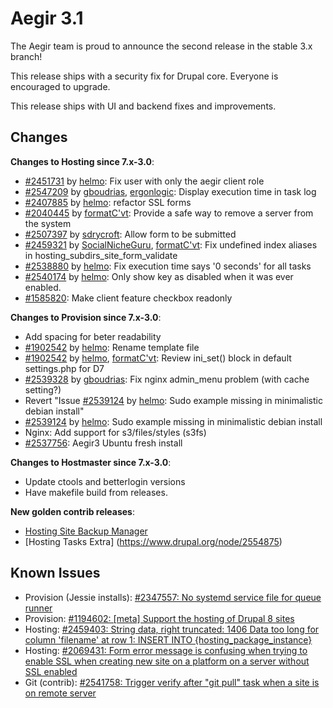 Aegir 3.1
=========

The Aegir team is proud to announce the second release in the stable 3.x branch!

This release ships with a security fix for Drupal core. Everyone is encouraged to upgrade.

This release ships with UI and backend fixes and improvements.

Changes
-------

**Changes to Hosting since 7.x-3.0**:

*   [#2451731](https://drupal.org/node/2451731) by [helmo](https://drupal.org/u/helmo): Fix user with only the aegir client role
*   [#2547209](https://drupal.org/node/2547209) by [gboudrias](https://drupal.org/u/gboudrias), [ergonlogic](https://drupal.org/u/ergonlogic): Display execution time in task log
*   [#2407885](https://drupal.org/node/2407885) by [helmo](https://drupal.org/u/helmo): refactor SSL forms
*   [#2040445](https://drupal.org/node/2040445) by [formatC'vt](https://drupal.org/u/formatc'vt): Provide a safe way to remove a server from the system
*   [#2507397](https://drupal.org/node/2507397) by [sdrycroft](https://drupal.org/u/sdrycroft): Allow form to be submitted
*   [#2459321](https://drupal.org/node/2459321) by [SocialNicheGuru](https://drupal.org/u/socialnicheguru), [formatC'vt](https://drupal.org/u/formatc'vt): Fix undefined index aliases in hosting_subdirs_site_form_validate
*   [#2538880](https://drupal.org/node/2538880) by [helmo](https://drupal.org/u/helmo): Fix execution time says '0 seconds' for all tasks
*   [#2540174](https://drupal.org/node/2540174) by [helmo](https://drupal.org/u/helmo): Only show key as disabled when it was ever enabled.
*   [#1585820](https://drupal.org/node/1585820): Make client feature checkbox readonly

**Changes to Provision since 7.x-3.0**:

*   Add spacing for beter readability
*   [#1902542](https://drupal.org/node/1902542) by [helmo](https://drupal.org/u/helmo): Rename template file
*   [#1902542](https://drupal.org/node/1902542) by [helmo](https://drupal.org/u/helmo), [formatC'vt](https://drupal.org/u/formatc'vt): Review ini_set() block in default settings.php for D7
*   [#2539328](https://drupal.org/node/2539328) by [gboudrias](https://drupal.org/u/gboudrias): Fix nginx admin_menu problem (with cache setting?)
*   Revert "Issue [#2539124](https://drupal.org/node/2539124) by [helmo](https://drupal.org/u/helmo): Sudo example missing in minimalistic debian install"
*   [#2539124](https://drupal.org/node/2539124) by [helmo](https://drupal.org/u/helmo): Sudo example missing in minimalistic debian install
*   Nginx: Add support for s3/files/styles (s3fs)
*   [#2537756](https://drupal.org/node/2537756): Aegir3 Ubuntu fresh install

**Changes to Hostmaster since 7.x-3.0**:

*   Update ctools and betterlogin versions
*   Have makefile build from releases.

**New golden contrib releases**:

* [Hosting Site Backup Manager](https://www.drupal.org/node/2554859)
* [Hosting Tasks Extra] (https://www.drupal.org/node/2554875)

Known Issues
------------
*   Provision (Jessie installs): [#2347557: No systemd service file for queue runner](https://www.drupal.org/node/2347557)
*   Provision: [#1194602: [meta] Support the hosting of Drupal 8 sites](https://www.drupal.org/node/1194602 "Status: Needs work")
*   Hosting: [#2459403: String data, right truncated: 1406 Data too long for column 'filename' at row 1: INSERT INTO {hosting_package_instance}](https://www.drupal.org/node/2459403 "Status: Needs review")
*   Hosting: [#2069431:  Form error message is confusing when trying to enable SSL when creating new site on a platform on a server without SSL enabled](https://www.drupal.org/node/2069431 "Status: Needs review")
*   Git (contrib): [#2541758: Trigger verify after "git pull" task when a site is on remote server](https://www.drupal.org/node/2541758 "Status: Needs work, Assigned to: formatC'vt")
